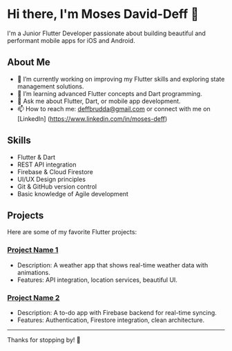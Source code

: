 # Hi there, I'm Moses David-Deff 👋

I'm a Junior Flutter Developer passionate about building beautiful and performant mobile apps for iOS and Android.

## About Me

- 🔭 I’m currently working on improving my Flutter skills and exploring state management solutions.
- 🌱 I’m learning advanced Flutter concepts and Dart programming.
- 💬 Ask me about Flutter, Dart, or mobile app development.
- 📫 How to reach me: deffbrudda@gmail.com or connect with me on [LinkedIn] (https://www.linkedin.com/in/moses-deff)

## Skills

- Flutter & Dart
- REST API integration
- Firebase & Cloud Firestore
- UI/UX Design principles
- Git & GitHub version control
- Basic knowledge of Agile development

## Projects

Here are some of my favorite Flutter projects:

### [Project Name 1](https://github.com/yourusername/project1)
- Description: A weather app that shows real-time weather data with animations.
- Features: API integration, location services, beautiful UI.

### [Project Name 2](https://github.com/yourusername/project2)
- Description: A to-do app with Firebase backend for real-time syncing.
- Features: Authentication, Firestore integration, clean architecture.


---

Thanks for stopping by! 🚀
